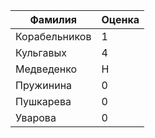 | Фамилия        	| Оценка| 
|---------------	|-----	|
| Корабельников 	|   1  	| 
| Кульгавых     	|   4  	|
| Медведенко    	|   Н  	|
| Пружинина     	|   0  	|
| Пушкарева     	|   0 	|
| Уварова       	|   0  	|
